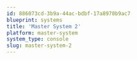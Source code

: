 ```yaml
---
id: 886073cd-3b9a-44ac-bdbf-17a8970b9ac7
blueprint: systems
title: 'Master System 2'
platform: master-system
system_type: console
slug: master-system-2
---
```

